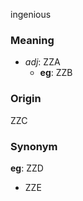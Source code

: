 ingenious
### Meaning
+ _adj_: ZZA
    + __eg__: ZZB

### Origin

ZZC

### Synonym

__eg__: ZZD

+ ZZE


